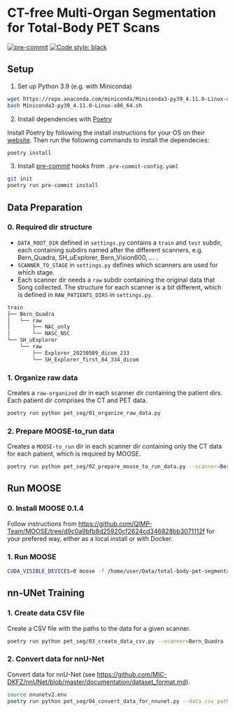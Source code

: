 # CT-free Multi-Organ Segmentation for Total-Body PET Scans

[![pre-commit](https://img.shields.io/badge/pre--commit-enabled-brightgreen?logo=pre-commit&logoColor=white)](https://github.com/pre-commit/pre-commit)
[![Code style: black](https://img.shields.io/badge/code%20style-black-000000.svg)](https://github.com/psf/black)

## Setup

1. Set up Python 3.9 (e.g. with Miniconda)

```bash
wget https://repo.anaconda.com/miniconda/Miniconda3-py39_4.11.0-Linux-x86_64.sh
bash Miniconda3-py39_4.11.0-Linux-x86_64.sh
```

2. Install dependencies with [Poetry](https://python-poetry.org)

Install Poetry by following the install instructions for your OS on their [website](https://python-poetry.org/docs/#installation).
Then run the following commands to install the dependecies:

```bash
poetry install
```

3. Install [pre-commit](https://pre-commit.com) hooks from `.pre-commit-config.yaml`

```bash
git init
poetry run pre-commit install
```

## Data Preparation

### 0. Required dir structure
- `DATA_ROOT_DIR` defined in `settings.py` contains a `train` and `test` subdir, each containing subdirs named after the different scanners, e.g. Bern_Quadra, SH_uExplorer, Bern_Vision600, ... .
- `SCANNER_TO_STAGE` in `settings.py` defines which scanners are used for which stage.
- Each scanner dir needs a `raw` subdir containing the original data that Song collected.
  The structure for each scanner is a bit different, which is defined in `RAW_PATIENTS_DIRS` in `settings.py`.

```bash
train
├── Bern_Quadra
│   └── raw
│       ├── NAC_only
│       └── NASC_NSC
└── SH_uExplorer
    └── raw
        ├── Explorer_20230509_dicom_233
        └── SH_Explorer_first_84_334_dicom
```

### 1. Organize raw data
Creates a `raw-organized` dir in each scanner dir containing the patient dirs.
Each patient dir comprises the CT and PET data.

```bash
poetry run python pet_seg/01_organize_raw_data.py
```

### 2. Prepare MOOSE-to_run data
Creates a `MOOSE-to_run` dir in each scanner dir containing only the CT data for each patient, which is required by MOOSE.

```bash
poetry run python pet_seg/02_prepare_moose_to_run_data.py --scanner=Bern_Quadra
```

## Run MOOSE

### 0. Install MOOSE 0.1.4
Follow instructions from https://github.com/QIMP-Team/MOOSE/tree/d9c0a9bfb8d25920cf2624cd346828bb3071112f for your prefered way,
either as a local install or with Docker.

### 1. Run MOOSE

```bash
CUDA_VISIBLE_DEVICES=0 moose -f /home/user/Data/total-body-pet-segmentation/Bern_Quadra/MOOSE-to_run
```

## nn-UNet Training

### 1. Create data CSV file
Create a CSV file with the paths to the data for a given scanner.

```bash
poetry run python pet_seg/03_create_data_csv.py --scanner=Bern_Quadra
```

### 2. Convert data for nnU-Net
Convert data for nnU-Net (see https://github.com/MIC-DKFZ/nnUNet/blob/master/documentation/dataset_format.md).

```bash
source nnunetv2.env
poetry run python pet_seg/04_convert_data_for_nnunet.py --data_csv_path=...
```
